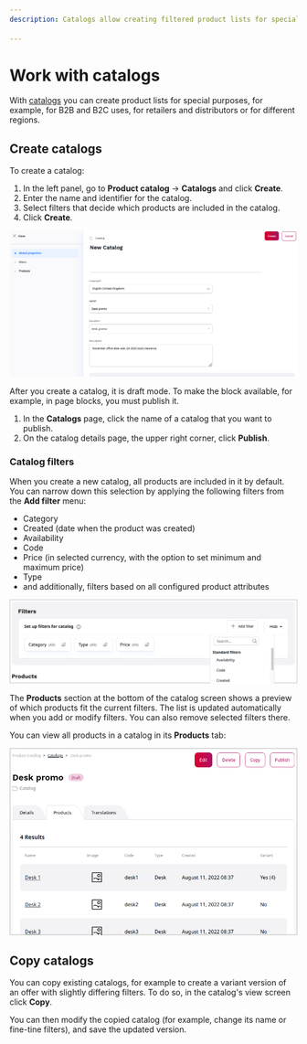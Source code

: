 ```yaml
---
description: Catalogs allow creating filtered product lists for special purposes, for example, for B2B and B2C uses, for retailers and distributors or for different regions.

---
```


# Work with catalogs

With [catalogs](products.md#product-catalogs) you can create product lists for special purposes, for example, 
for B2B and B2C uses, for retailers and distributors or for different regions.

## Create catalogs

To create a catalog:

1. In the left panel, go to **Product catalog** -> **Catalogs** and click **Create**.
2. Enter the name and identifier for the catalog.
3. Select filters that decide which products are included in the catalog.
4. Click **Create**.

![Creating a new catalog](img/catalog_create.png "Creating a new catalog")

After you create a catalog, it is draft mode.
To make the block available, for example, in page blocks, you must publish it.

1. In the **Catalogs** page, click the name of a catalog that you want to publish.
2. On the catalog details page, the upper right corner, click **Publish**.

### Catalog filters

When you create a new catalog, all products are included in it by default.
You can narrow down this selection by applying the following filters from the **Add filter** menu:

- Category
- Created (date when the product was created)
- Availability
- Code
- Price (in selected currency, with the option to set minimum and maximum price)
- Type
- and additionally, filters based on all configured product attributes

![Adding filters to catalog](img/catalogs_filters.png "Adding filters to catalog")

The **Products** section at the bottom of the catalog screen shows a preview of which products fit the current filters.
The list is updated automatically when you add or modify filters.
You can also remove selected filters there.

You can view all products in a catalog in its **Products** tab:

![List of products in a catalog](img/catalogs_product_list.png "List of products in a catalog")

## Copy catalogs

You can copy existing catalogs, for example to create a variant version of an offer with slightly differing filters.
To do so, in the catalog's view screen click **Copy**.

You can then modify the copied catalog (for example, change its name or fine-tine filters), and save the updated version.
